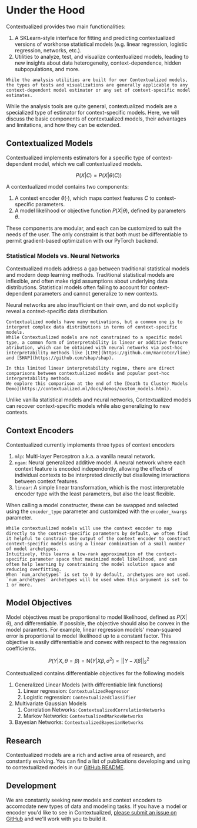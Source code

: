 # Under the Hood

Contextualized provides two main functionalities:
1. A SKLearn-style interface for fitting and predicting contextualized versions of workhorse statistical models (e.g. linear regression, logistic regression, networks, etc.).
2. Utilities to analyze, test, and visualize contextualized models, leading to new insights about data heterogeneity, context-dependence, hidden subpopulations, and more.

```{note}
While the analysis utilities are built for our Contextualized models, the types of tests and visualizations are generally applicable to any context-dependent model estimator or any set of context-specific model estimates.
```

While the analysis tools are quite general, contextualized models are a specialized type of estimator for context-specific models.
Here, we will discuss the basic components of contextualized models, their advantages and limitations, and how they can be extended.


## Contextualized Models

Contextualized implements estimators for a specific type of context-dependent model, which we call contextualized models. 

$$P(X | C) = P(X | \theta(C))$$

A contextualized model contains two components:
1. A context encoder $\theta(\cdot)$, which maps context features $C$ to context-specific parameters.
2. A model likelihood or objective function $P(X | \theta)$, defined by parameters $\theta$.

These components are modular, and each can be customized to suit the needs of the user.
The only constraint is that both must be differentiable to permit gradient-based optimization with our PyTorch backend.

### Statistical Models vs. Neural Networks
Contextualized models address a gap between traditional statistical models and modern deep learning methods.
Traditional statistical models are inflexible, and often make rigid assumptions about underlying data distributions.
Statistical models often failing to account for context-dependent parameters and cannot generalize to new contexts.

Neural networks are also insufficient on their own, and do not explicitly reveal a context-specific data distribution.

```{note}
Contextualized models have many motivations, but a common one is to interpret complex data distributions in terms of context-specific models.
While Contextualized models are not constrained to a specific model type, a common form of interpretability is linear or additive feature atribution, which can be obtained with neural networks via post-hoc interpretability methods like [LIME](https://github.com/marcotcr/lime) and [SHAP](https://github.com/shap/shap).

In this limited linear interpretability regime, there are direct comparisons between contextualized models and popular post-hoc interpretability methods. 
We explore this comparison at the end of the [Death to Cluster Models Demo](https://contextualized.ml/docs/demos/custom_models.html).
```

Unlike vanilla statistical models and neural networks, Contextualized models can recover context-specific models while also generalizing to new contexts.

## Context Encoders

Contextualized currently implements three types of context encoders

1. `mlp`: Multi-layer Perceptron a.k.a. a vanilla neural network.
2. `ngam`: Neural generalized additive model. A neural network where each context feature is encoded independently, allowing the effects of individual contexts to be interpreted directly but disallowing interactions between context features.
3. `linear`: A simple linear transformation, which is the most interpretable encoder type with the least parameters, but also the least flexible.

When calling a model constructer, these can be swapped and selected using the `encoder_type` parameter and customized with the `encoder_kwargs` parameter.

```{note}
While contextualized models will use the context encoder to map directly to the context-specific parameters by default, we often find it helpful to constrain the output of the context encoder to construct context-specific models using a linear combination of a small number of model archetypes. 
Intuitively, this learns a low-rank approximation of the context-specific parameter space that maximized model likelihood, and can often help learning by constraining the model solution space and reducing overfitting.
When `num_archetypes` is set to 0 by default, archetypes are not used.
`num_archetypes` archetypes will be used when this argument is set to 1 or more.
```

## Model Objectives

Model objectives must be proportional to model likelihood, defined as $P(X | \theta)$, and differentiable.
If possible, the objective should also be convex in the model paramters.
For example, linear regression models' mean-squared error is proportional to model likelihood up to a constant factor.
This objective is easily differentiable and convex with respect to the regression coefficients.

$$P(Y | X, \theta = \beta) = \text{N}(Y | X\beta, \sigma^2) \propto ||Y - X\beta||_2^2$$

Contextualized contains differentiable objectives for the following models

1. Generalized Linear Models (with differentiable link functions)
    1. Linear regression: `ContextualizedRegressor`
    2. Logistic regression: `ContextualizedClassifier`
2. Multivariate Gaussian Models
    1. Correlation Networks: `ContextualizedCorrelationNetworks`
    2. Markov Networks: `ContextualizedMarkovNetworks`
3. Bayesian Networks: `ContextualizedBayesianNetworks`

## Research

Contextualized models are a rich and active area of research, and constantly evolving.
You can find a list of publications developing and using to contextualized models in our [GitHub README](https://github.com/cnellington/Contextualized?tab=readme-ov-file#related-publications-and-pre-prints).


## Development

We are constantly seeking new models and context encoders to accomodate new types of data and modeling tasks.
If you have a model or encoder you'd like to see in Contextualized, [please submit an issue on GitHub](https://github.com/cnellington/Contextualized/issues) and we'll work with you to build it.